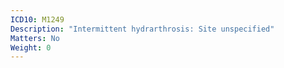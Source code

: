 ```yaml
---
ICD10: M1249
Description: "Intermittent hydrarthrosis: Site unspecified"
Matters: No
Weight: 0
---
```

